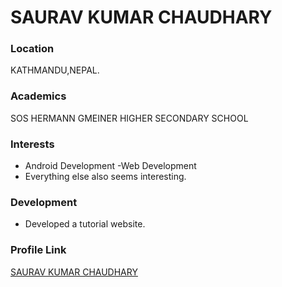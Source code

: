 # SAURAV KUMAR CHAUDHARY

### Location

KATHMANDU,NEPAL.

### Academics

SOS HERMANN GMEINER HIGHER SECONDARY SCHOOL

### Interests

- Android Development
-Web Development
- Everything else also seems interesting.

### Development

- Developed a tutorial website.

### Profile Link

[SAURAV KUMAR CHAUDHARY](https://github.com/saurav0312)
